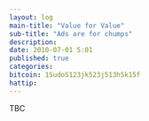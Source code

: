 ```yaml
---
layout: log
main-title: "Value for Value"
sub-title: "Ads are for chumps"
description: 
date: 2010-07-01 5:01
published: true
categories: 
bitcoin: 1SudoS123jk523j513h5k15f
hattip: 
---
```


TBC
